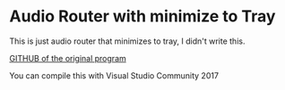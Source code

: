 # Audio Router with minimize to Tray

This is just audio router that minimizes to tray, I didn't write this.

[GITHUB of the original program](https://github.com/audiorouterdev/)

You can compile this with Visual Studio Community 2017
